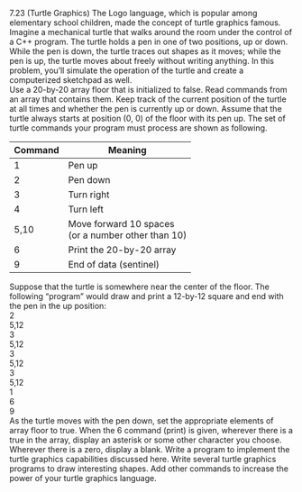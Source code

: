 7.23 (Turtle Graphics) The Logo language, which is popular among elementary school children,
made the concept of turtle graphics famous. Imagine a mechanical turtle that walks around the room
under the control of a C++ program. The turtle holds a pen in one of two positions, up or down.
While the pen is down, the turtle traces out shapes as it moves; while the pen is up, the turtle moves
about freely without writing anything. In this problem, you’ll simulate the operation of the turtle
and create a computerized sketchpad as well.  
Use a 20-by-20 array floor that is initialized to false. Read commands from an array that
contains them. Keep track of the current position of the turtle at all times and whether the pen is
currently up or down. Assume that the turtle always starts at position (0, 0) of the floor with its
pen up. The set of turtle commands your program must process are shown as following.  

Command | Meaning
------- | -------
1 | Pen up
2 | Pen down
3 | Turn right
4 | Turn left
5,10 | Move forward 10 spaces<br>(or a number other than 10)
6 | Print the 20-by-20 array
9 | End of data (sentinel)

Suppose that the turtle is somewhere near the center of the floor. The following “program”
would draw and print a 12-by-12 square and end with the pen in the up position:  
2  
5,12  
3  
5,12  
3  
5,12  
3  
5,12  
1  
6  
9  
As the turtle moves with the pen down, set the appropriate elements of array floor to true. When
the 6 command (print) is given, wherever there is a true in the array, display an asterisk or some
other character you choose. Wherever there is a zero, display a blank. Write a program to implement 
the turtle graphics capabilities discussed here. Write several turtle graphics programs to draw
interesting shapes. Add other commands to increase the power of your turtle graphics language.
